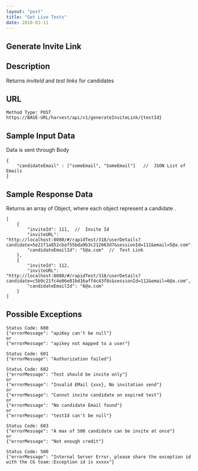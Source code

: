 ```yaml
---
layout: "post"
title: "Get Live Tests"
date: 2018-03-11
---
```



Generate Invite Link
---
                                           

Description
---
Returns *inviteId* and *test links* for candidates

URL
---

```
Method Type: POST
https://BASE-URL/harvest/api/v1/generateInviteLink/{testId}
```
Sample Input Data
---
Data is sent through Body
```
{
	"candidateEmail" : ["someEmail", "SomeEmail"]   //  JSON List of Emails
}
```
Sample Response Data
---
Returns an array of Object, where each object represent a candidate .
```
[
    {
        "inviteId": 111,  //  Invite Id
        "inviteURL": "http://localhost:8080/#/rapidTest/318/userDetails?candidate=5e21f1a852cbaf55bda9b3c212663d7&sessionId=111&email=5@a.com",
        "candidateEmailId": "5@a.com"  //  Test Link
    },
    {
        "inviteId": 112,
        "inviteURL": "http://localhost:8080/#/rapidTest/318/userDetails?candidate=c5b9c21fc4e86e81bd16aff4c43f8c&sessionId=112&email=6@a.com",
        "candidateEmailId": "6@a.com"
    }
]
```

Possible Exceptions
---
```
Status Code: 600
{"errorMessage": "apiKey can't be null"}
or 
{"errorMessage": "apikey not mapped to a user"}
```
```
Status Code: 601
{"errorMessage": "Authorization failed"}
```
```
Status Code: 602
{"errorMessage": "Test should be invite only"}
or
{"errorMessage": "Invalid EMail {xxx}, No invitation send"}
or
{"errorMessage": "Cannot invite candidate on expired test"}
or
{"errorMessage": "No candidate Email found"}
or
{"errorMessage": "testId can't be null"}
```
```
Status Code: 603
{"errorMessage": "A max of 500 candidate can be invite at once"}
or
{"errorMessage": "Not enough credit"}
```


```
Status Code: 500
{"errorMessage": "Internal Server Error, please share the exception id with the CG team::Exception id is xxxxx"}
```

